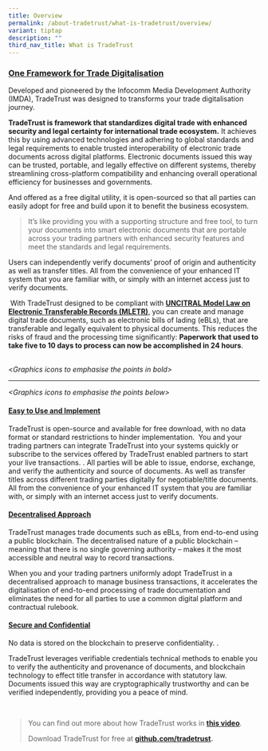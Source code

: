 ```yaml
---
title: Overview
permalink: /about-tradetrust/what-is-tradetrust/overview/
variant: tiptap
description: ""
third_nav_title: What is TradeTrust
---
```

<h3><strong><u>One Framework for Trade Digitalisation</u></strong></h3>
<p>Developed and pioneered by the Infocomm Media Development Authority (IMDA),
TradeTrust was designed to transforms your trade digitalisation journey.</p>
<p><strong>TradeTrust is framework that standardizes digital trade with enhanced security and legal certainty for international trade ecosystem.</strong> It
achieves this by using advanced technologies and adhering to global standards
and legal requirements to enable trusted interoperability of electronic
trade documents across digital platforms. Electronic documents issued this
way can be trusted, portable, and legally effective on different systems,
thereby streamlining cross-platform compatibility and enhancing overall
operational efficiency for businesses and governments.</p>
<p>And offered as a free digital utility, it is open-sourced so that all
parties can easily adopt for free and build upon it to benefit the business
ecosystem.</p>
<blockquote>
<p>It’s like providing you with a supporting structure and free tool, to
turn your documents into smart electronic documents that are portable across
your trading partners with enhanced security features and meet the standards
and legal requirements.</p>
<p></p>
</blockquote>
<p>Users can independently verify documents’ proof of origin and authenticity
as well as transfer titles. All from the convenience of your enhanced IT
system that you are familiar with, or simply with an internet access just
to verify documents.</p>
<p></p>
<p>&nbsp;With TradeTrust designed to be compliant with <strong><a href="https://www.tradetrust.io/static/images/legality/Stephenson_Harwood_Article_on_TradeTrust_eBLs.pdf" rel="noopener noreferrer nofollow" target="_blank">UNCITRAL Model Law on Electronic Transferable Records (MLETR)</a></strong>,&nbsp;you
can create and manage digital trade documents, such as electronic bills
of lading (eBLs), that are transferable and legally equivalent to physical
documents. This reduces the risks of fraud and the processing time significantly: <strong>Paperwork that used to take five to 10 days to process can now be accomplished in 24 hours</strong>.&nbsp;</p>
<p>
<br>&lt;<em>Graphics icons to emphasise the points in bold&gt;</em>
</p>
<hr>
<p><em>&lt;Graphics icons to emphasise the points below&gt;</em>
</p>
<h4><u>Easy to Use and Implement</u></h4>
<p>TradeTrust is open-source and available for free download, with no data
format or standard restrictions to hinder implementation. &nbsp;You and
your trading partners can integrate TradeTrust into your systems quickly
or subscribe to the services offered by TradeTrust enabled partners to
start your live transactions. . All parties will be able to issue, endorse,
exchange, and verify the authenticity and source of documents. As well
as transfer titles across different trading parties digitally for negotiable/title
documents. All from the convenience of your enhanced IT system that you
are familiar with, or simply with an internet access just to verify documents.</p>
<h4><strong><u>Decentralised Approach</u></strong></h4>
<p>TradeTrust manages trade documents such as eBLs, from end-to-end using
a public blockchain. The decentralised nature of a public blockchain –
meaning that there is no single governing authority – makes it the most
accessible and neutral way to record transactions.&nbsp;</p>
<p>When you and your trading partners uniformly adopt TradeTrust in a decentralised
approach to manage business transactions, it accelerates the digitalisation
of end-to-end processing of trade documentation and eliminates the need
for all parties to use a common digital platform and contractual rulebook.</p>
<h4><strong><u>Secure and Confidential</u></strong></h4>
<p>No data is stored on the blockchain to preserve confidentiality. .</p>
<p>TradeTrust leverages verifiable credentials technical methods to enable
you to verify the authenticity and provenance of documents, and blockchain
technology to effect title transfer in accordance with statutory law.&nbsp;
Documents issued this way are cryptographically trustworthy and can be
verified independently, providing you a peace of mind.</p>
<p>&nbsp;</p>
<blockquote>
<p>You can find out more about how TradeTrust works in <strong><a href="https://youtu.be/-YD21elPXxs" rel="noopener noreferrer nofollow" target="_blank">this video</a></strong>.
&nbsp;</p>
<p>Download TradeTrust for free at <strong><a href="www.github.com/tradetrust" rel="noopener noreferrer nofollow" target="_blank">github.com/tradetrust</a>.&nbsp;</strong>
</p>
<p></p>
</blockquote>
<p></p>